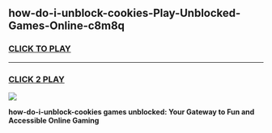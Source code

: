 
## how-do-i-unblock-cookies-Play-Unblocked-Games-Online-c8m8q
<h3>
<a href="https://premium76.site?title=how-do-i-unblock-cookies&ref=25A">CLICK TO PLAY</a></h3>
<hr>

<h3>
<a href="https://premium76.site?title=how-do-i-unblock-cookies&ref=25A">CLICK 2 PLAY</a>
  
</h3>

<a href="https://premium76.site?title=how-do-i-unblock-cookies&ref=25A"><img src="https://clearcache.store/games.png"></a>


**how-do-i-unblock-cookies games unblocked: Your Gateway to Fun and Accessible Online Gaming**
